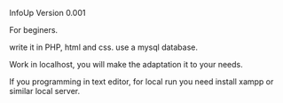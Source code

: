 InfoUp
Version 0.001

For beginers. 

write it in PHP, html and css. use a mysql database.

Work in localhost, you will make the adaptation it to your needs.

If you programming in text editor, for local run you need install xampp or similar local server. 